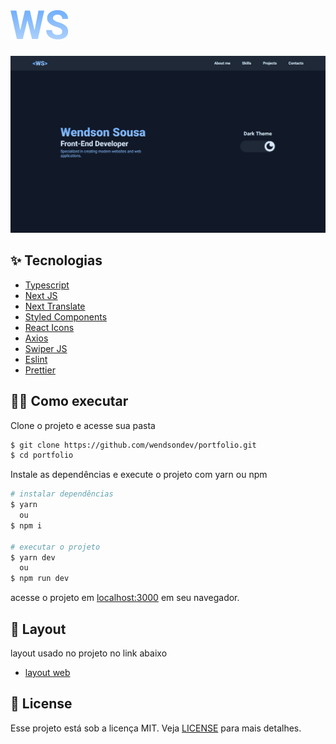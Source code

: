 # ![WS](/public/logo.png)

![Cover](.github/cover.png)

## ✨ Tecnologias

- [Typescript](https://www.typescriptlang.org/)
- [Next JS](https://nextjs.org/)
- [Next Translate](https://github.com/aralroca/next-translate)
- [Styled Components](https://tailwindcss.com/)
- [React Icons](https://react-icons.github.io/react-icons/)
- [Axios](https://github.com/axios/axios)
- [Swiper JS](https://swiperjs.com/)
- [Eslint](https://eslint.org/)
- [Prettier](https://prettier.io/)

## 🧑‍💻 Como executar

Clone o projeto e acesse sua pasta

```bash
$ git clone https://github.com/wendsondev/portfolio.git
$ cd portfolio
```

Instale as dependências e execute o projeto com yarn ou npm

```bash
# instalar dependências
$ yarn
  ou
$ npm i

# executar o projeto
$ yarn dev
  ou
$ npm run dev
```

acesse o projeto em [localhost:3000](http://localhost:3000) em seu navegador.

## 📌 Layout

layout usado no projeto no link abaixo

- [layout web](https://www.figma.com/community/file/1176098420505083930)

## 📝 License

Esse projeto está sob a licença MIT. Veja [LICENSE](LICENSE) para mais detalhes.
